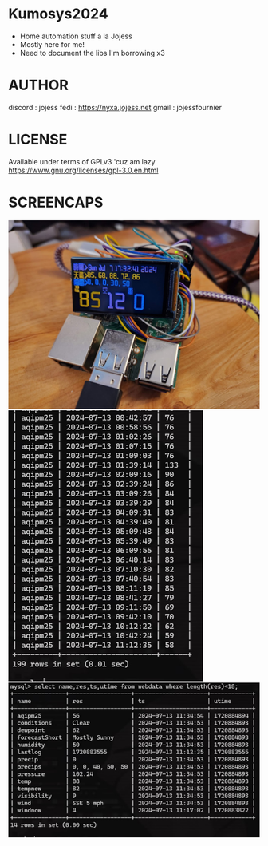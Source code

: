 # Kumosys2024
* Home automation stuff a la Jojess
* Mostly here for me!
* Need to document the libs I'm borrowing x3

# AUTHOR
discord : jojess
fedi : https://nyxa.jojess.net
gmail : jojessfournier

# LICENSE
Available under terms of GPLv3 'cuz am lazy https://www.gnu.org/licenses/gpl-3.0.en.html

# SCREENCAPS
![rpi weather monitor](doc/img/README__picoWeatherMon.jpg)
![aqi tracking](doc/img/README__aqipm25_tracking.jpg)
![current weather](doc/img/README__current_weather_fields.jpg)
